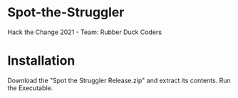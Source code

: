 # Spot-the-Struggler
Hack the Change 2021 - Team: Rubber Duck Coders

# Installation
Download the "Spot the Struggler Release.zip" and extract its contents. Run the Executable.
